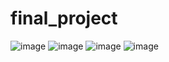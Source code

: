 # final_project
![image](https://user-images.githubusercontent.com/86547861/229018393-5b34f2ca-5653-4ed9-9a8b-b966ede49c89.png)
![image](https://user-images.githubusercontent.com/86547861/229018448-9cdf2412-9cdb-4cfb-8ef2-84b79cb74a9e.png)
![image](https://user-images.githubusercontent.com/86547861/229018519-40f0cebe-c05d-4399-9924-28bcef1b6df1.png)
![image](https://user-images.githubusercontent.com/86547861/229018773-83dcb924-d471-4aa8-8d57-0996029c325c.png)
